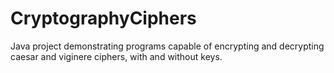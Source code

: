 # CryptographyCiphers
Java project demonstrating programs capable of encrypting and decrypting caesar and viginere ciphers, with and without keys.
